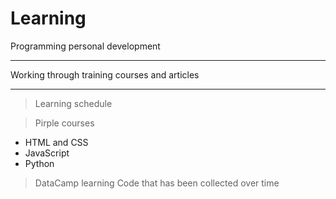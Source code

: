 # Learning
Programming personal development
***
Working through training courses and articles
***
> Learning schedule

> Pirple courses
- HTML and CSS
- JavaScript
- Python

> DataCamp learning
> Code that has been collected over time
